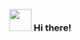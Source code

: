 ### <img src="https://user-images.githubusercontent.com/94941930/217730085-73693685-ff16-4378-9401-aca28203c112.gif" width="40px" height="40px"/> Hi there!


<!--
**Lol1chw/Lol1chw** is a ✨ _special_ ✨ repository because its `README.md` (this file) appears on your GitHub profile.

- 🔭 I’m currently working on ...
- 🌱 I’m currently learning ...
- 👯 I’m looking to collaborate on ...
- 🤔 I’m looking for help with ...
- 💬 Ask me about ...
- 📫 How to reach me: ...
- 😄 Pronouns: ...
- ⚡ Fun fact: ...
-->
